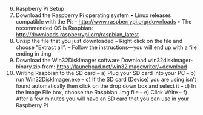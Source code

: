 6. Raspberry Pi Setup
1. Download the Raspberry Pi operating system
• Linux releases compatible with the Pi: – http://www.raspberrypi.org/downloads
• The recommended OS is Raspbian:
http://downloads.raspberrypi.org/raspbian_latest
2. Unzip the file that you just downloaded
–
Right click on the file and choose “Extract all”.
–
Follow the instructions—you will end up with a file ending in .img
3. Download the Win32DiskImager software
Download win32diskimager-binary.zip from:
https://launchpad.net/win32imagewriter/+download
4. Writing Raspbian to the SD card
– a) Plug your SD card into your PC
– b) run Win32DiskImager.exe
– c) If the SD card (Device) you are using isn’t found automatically then click on the drop
down box and select it
– d) In the Image File box, choose the Raspbian .img file
– e) Click Write – f) After a few minutes you will have an SD card that you can use in
your Raspberry Pi 
